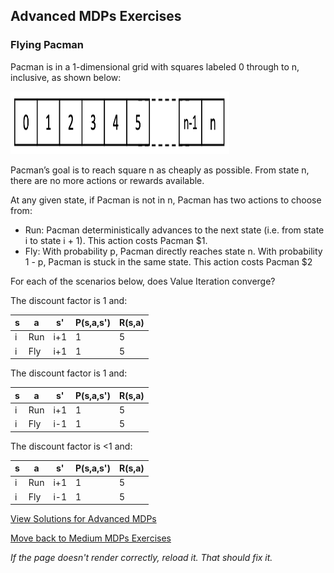## Advanced MDPs Exercises

### Flying Pacman

Pacman is in a 1-dimensional grid with squares labeled 0 through to n, inclusive, as shown below:

<img src="https://github.com/UMdecisionsupport/DecisionSupport2023/blob/main/images/flyingpacman.png" width="350" height="100">


Pacman’s goal is to reach square n as cheaply as possible. From state n, there are no more actions or rewards available.

At any given state, if Pacman is not in n, Pacman has two actions to choose from:
- Run: Pacman deterministically advances to the next state (i.e. from state i to state i + 1). This action costs Pacman \$1.
- Fly: With probability p, Pacman directly reaches state n. With probability 1 - p, Pacman is stuck in the same state. This action costs Pacman \$2

For each of the scenarios below, does Value Iteration converge?

The discount factor is 1 and:

| s | a | s' | P(s,a,s')| R(s,a)|
|---|---|----|----------|-------|
| i |Run| i+1|    1     |   5   | 
| i |Fly| i+1|    1     |   5   | 


The discount factor is 1 and:

| s | a | s' | P(s,a,s')| R(s,a)|
|---|---|----|----------|-------|
| i |Run| i+1|    1     |   5   | 
| i |Fly| i-1|    1     |   5   | 


The discount factor is <1 and:

| s | a | s' | P(s,a,s')| R(s,a)|
|---|---|----|----------|-------|
| i |Run| i+1|    1     |   5   | 
| i |Fly| i-1|    1     |   5   | 


















[View Solutions for Advanced MDPs](https://github.com/UMdecisionsupport/DecisionSupport2023/blob/main/MDPs/Solutions/Advanced_Solutions.md)

[Move back to Medium MDPs Exercises](https://github.com/UMdecisionsupport/DecisionSupport2023/blob/main/MDPs/Medium.md)

*If the page doesn't render correctly, reload it. That should fix it.*
